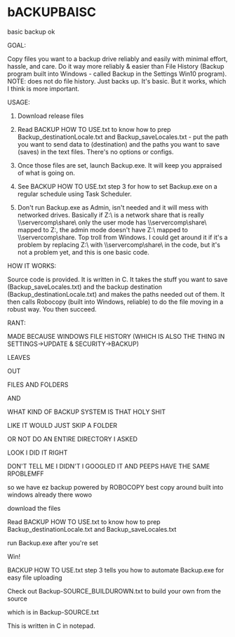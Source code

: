 # bACKUPBAISC
basic backup ok


GOAL: 

Copy files you want to a backup drive reliably and easily with minimal effort, hassle, and care. Do it way more reliably & easier than File History (Backup program built into Windows - called Backup in the Settings Win10 program). NOTE: does not do file history. Just backs up. It's basic. But it works, which I think is more important.


USAGE: 

1. Download release files


2. Read BACKUP HOW TO USE.txt to know how to prep Backup_destinationLocale.txt and Backup_saveLocales.txt - put the path you want to send data to (destination) and the paths you want to save (saves) in the text files. There's no options or configs.


3. Once those files are set, launch Backup.exe. It will keep you appraised of what is going on.


4. See BACKUP HOW TO USE.txt step 3 for how to set Backup.exe on a regular schedule using Task Scheduler.

5. Don't run Backup.exe as Admin, isn't needed and it will mess with networked drives. Basically if Z:\ is a network share that is really \\\servercomp\share\ only the user mode has \\\servercomp\share\ mapped to Z:\, the admin mode doesn't have Z:\ mapped to \\\servercomp\share\. Top troll from Windows. I could get around it if it's a problem by replacing Z:\ with \\\servercomp\share\ in the code, but it's not a problem yet, and this is one basic code.


HOW IT WORKS:

Source code is provided. It is written in C. It takes the stuff you want to save (Backup_saveLocales.txt) and the backup destination (Backup_destinationLocale.txt) and makes the paths needed out of them. It then calls Robocopy (built into Windows, reliable) to do the file moving in a robust way. You then succeed.


RANT:


MADE BECAUSE WINDOWS FILE HISTORY (WHICH IS ALSO THE THING IN SETTINGS->UPDATE & SECURITY->BACKUP)

LEAVES

OUT

FILES AND FOLDERS

AND 

WHAT KIND OF BACKUP SYSTEM IS THAT HOLY SHIT

LIKE IT WOULD JUST SKIP A FOLDER

OR NOT DO AN ENTIRE DIRECTORY I ASKED

LOOK I DID IT RIGHT

DON'T TELL ME I DIDN'T I GOOGLED IT AND PEEPS HAVE THE SAME RPOBLEMFF


so we have ez backup powered by ROBOCOPY best copy around built into windows already there wowo


download the files


Read BACKUP HOW TO USE.txt to know how to prep Backup_destinationLocale.txt and Backup_saveLocales.txt

run Backup.exe after you're set

Win!

BACKUP HOW TO USE.txt step 3 tells you how to automate Backup.exe for easy file uploading


Check out Backup-SOURCE_BUILDUROWN.txt to build your own from the source

which is in Backup-SOURCE.txt

This is written in C in notepad.
